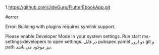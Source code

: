 1.https://github.com/JideGuru/FlutterEbookApp.git

#error

Error: Building with plugins requires symlink support.

Please enable Developer Mode in your system settings. Run
  start ms-settings:developers
to open settings.
در فایل pubspec.yamel دو ارور  git و path نیز موجود می باشد.
